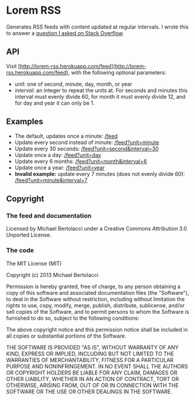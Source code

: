 # Lorem RSS

Generates RSS feeds with content updated at regular intervals. I wrote this to
answer a [question I asked on Stack Overflow](http://stackoverflow.com/questions/18202048/are-there-any-constantly-updating-rss-feed-services-to-use-for-testing-or-just).

## API

Visit [http://lorem-rss.herokuapp.com/feed](http://lorem-rss.herokuapp.com/feed), with the following optional parameters:

*   _unit_: one of second, minute, day, month, or year
*   _interval_: an integer to repeat the units at. For seconds and minutes this interval must evenly divide 60, for month it must evenly divide 12, and for day and year it can only be 1.

## Examples

*   The default, updates once a minute: [/feed](http://lorem-rss.herokuapp.com/feed)
*   Update every second instead of minute: [/feed?unit=minute](http://lorem-rss.herokuapp.com/feed?unit=minute)
*   Update every 30 seconds: [/feed?unit=second&interval=30](http://lorem-rss.herokuapp.com/feed?unit=second&interval=30)
*   Update once a day: [/feed?unit=day](http://lorem-rss.herokuapp.com/feed?unit=day)
*   Update every 6 months: [/feed?unit=month&interval=6](http://lorem-rss.herokuapp.com/feed?unit=month&interval=6)
*   Update once a year: [/feed?unit=year](http://lorem-rss.herokuapp.com/feed?unit=year)
*   **Invalid example:** update every 7 minutes (does not evenly divide 60): [/feed?unit=minute&interval=7](http://lorem-rss.herokuapp.com/feed?unit=minute&interval=7)

## Copyright

### The feed and documentation

Licensed by Michael Bertolacci under a Creative Commons Attribution 3.0 Unported License.

### The code

The MIT License (MIT)

Copyright (c) 2013 Michael Bertolacci

Permission is hereby granted, free of charge, to any person obtaining a copy
of this software and associated documentation files (the "Software"), to deal
in the Software without restriction, including without limitation the rights
to use, copy, modify, merge, publish, distribute, sublicense, and/or sell
copies of the Software, and to permit persons to whom the Software is
furnished to do so, subject to the following conditions:

The above copyright notice and this permission notice shall be included in
all copies or substantial portions of the Software.

THE SOFTWARE IS PROVIDED "AS IS", WITHOUT WARRANTY OF ANY KIND, EXPRESS OR
IMPLIED, INCLUDING BUT NOT LIMITED TO THE WARRANTIES OF MERCHANTABILITY,
FITNESS FOR A PARTICULAR PURPOSE AND NONINFRINGEMENT. IN NO EVENT SHALL THE
AUTHORS OR COPYRIGHT HOLDERS BE LIABLE FOR ANY CLAIM, DAMAGES OR OTHER
LIABILITY, WHETHER IN AN ACTION OF CONTRACT, TORT OR OTHERWISE, ARISING FROM,
OUT OF OR IN CONNECTION WITH THE SOFTWARE OR THE USE OR OTHER DEALINGS IN
THE SOFTWARE.